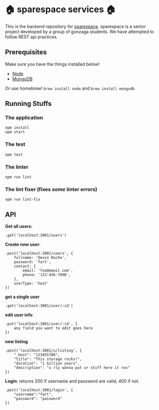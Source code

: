 # :house: sparespace services :house:

This is the backend repository for [sparespace](https://github.com/devinroche/sparespace). sparespace is a senior project developed by a group of gonzaga students. We have attempted to follow REST api practices. 

## Prerequisites
Make sure you have the things installed below!

- [Node](https://nodejs.org/en/)
- [MongoDB](https://www.mongodb.com/)

Or use homebrew!
```brew install node```
and 
```brew install mongodb```

## Running Stuffs

### The application
```
npm install
npm start
```

### The test
```
npm test
```

### The linter
```
npm run lint
```

### The lint fixer (fixes *some* linter errors)
```
npm run lint-fix
```

## API
**Get all users**: 
```
.get('localhost:3001/users')
```

**Create new user**: 
```
.post('localhost:3001/users', {
	fullname: 'Devin Roche',
	password: 'fart',
	contact: {
		email: 'foo@email.com',
		phone: '123-456-7890',
	},
	userType: 'host'
})
```
**get a single user**
```
.get('localhost:3001/user/:id')
```
**edit user info**
```
.put('localhost:3001/user/:id', {
	any field you want to edit goes here
})
```
**new listing**
```
.post('localhost:3001/u/listing', {
	"_host": "123455786",
	"title": "This storage rocks!",
	"duration": "1 billion years",
	"description": "u rly wanna put ur stuff here it rox"
})
```

**Login**: 
returns 200 if username and password are valid, 400 if not.
```
.post('localhost:3001/login', {
    "username":"fart",
    "password": "password"
})
```